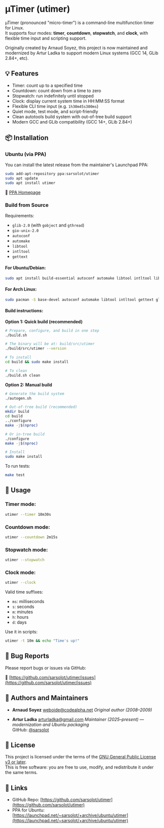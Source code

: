 # µTimer (utimer)

µTimer (pronounced "micro-timer") is a command-line multifunction timer for Linux.  
It supports four modes: **timer**, **countdown**, **stopwatch**, and **clock**, with flexible time input and scripting support.

Originally created by Arnaud Soyez, this project is now maintained and modernized by Artur Ladka to support modern Linux systems (GCC 14, GLib 2.84+, etc).

## 💡 Features

- Timer: count up to a specified time
- Countdown: count down from a time to zero
- Stopwatch: run indefinitely until stopped
- Clock: display current system time in HH:MM:SS format
- Flexible CLI time input (e.g. `1h30m45s300ms`)
- Quiet mode, test mode, and script-friendly
- Clean autotools build system with out-of-tree build support
- Modern GCC and GLib compatibility (GCC 14+, GLib 2.84+)

## 📦 Installation

### Ubuntu (via PPA)

You can install the latest release from the maintainer's Launchpad PPA:

```bash
sudo add-apt-repository ppa:sarsolot/utimer
sudo apt update
sudo apt install utimer
```

🔗 [PPA Homepage](https://launchpad.net/~sarsolot/+archive/ubuntu/utimer)

### Build from Source

Requirements:
- `glib-2.0` (with `gobject` and `gthread`)
- `gio-unix-2.0`
- `autoconf`
- `automake`
- `libtool`
- `intltool`
- `gettext`

#### For Ubuntu/Debian:
```bash
sudo apt install build-essential autoconf automake libtool intltool libglib2.0-dev gettext
```

#### For Arch Linux:
```bash
sudo pacman -S base-devel autoconf automake libtool intltool gettext glib2
```

#### Build instructions:

**Option 1: Quick build (recommended)**
```bash
# Prepare, configure, and build in one step
./build.sh

# The binary will be at: build/src/utimer
./build/src/utimer --version

# To install
cd build && sudo make install

# To clean
./build.sh clean
```

**Option 2: Manual build**
```bash
# Generate the build system
./autogen.sh

# Out-of-tree build (recommended)
mkdir build
cd build
../configure
make -j$(nproc)

# Or in-tree build
./configure
make -j$(nproc)

# Install
sudo make install
```

To run tests:

```bash
make test
```

## 🚀 Usage

### Timer mode:

```bash
utimer --timer 10m30s
```

### Countdown mode:

```bash
utimer --countdown 2m15s
```

### Stopwatch mode:

```bash
utimer --stopwatch
```

### Clock mode:

```bash
utimer --clock
```

Valid time suffixes:
- `ms`: milliseconds
- `s`: seconds
- `m`: minutes
- `h`: hours
- `d`: days

Use it in scripts:

```bash
utimer -t 10m && echo "Time's up!"
```

## 🐞 Bug Reports

Please report bugs or issues via GitHub:

🔗 [https://github.com/sarsolot/utimer/issues](https://github.com/sarsolot/utimer/issues)

## 👥 Authors and Maintainers

- **Arnaud Soyez** <weboide@codealpha.net>
  *Original author (2008–2009)*

- **Artur Ladka** <arturladka@gmail.com>
  *Maintainer (2025–present) — modernization and Ubuntu packaging*  
  GitHub: [@sarsolot](https://github.com/sarsolot)

## 🪪 License

This project is licensed under the terms of the [GNU General Public License v3 or later](LICENSE).  
This is free software: you are free to use, modify, and redistribute it under the same terms.

## 🔗 Links

- GitHub Repo: [https://github.com/sarsolot/utimer](https://github.com/sarsolot/utimer)
- PPA for Ubuntu: [https://launchpad.net/~sarsolot/+archive/ubuntu/utimer](https://launchpad.net/~sarsolot/+archive/ubuntu/utimer)
